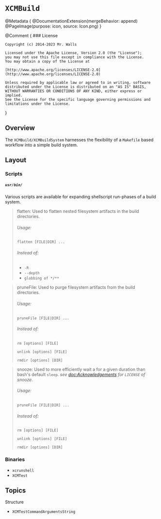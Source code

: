 # ``XCMBuild``

@Metadata {
	@DocumentationExtension(mergeBehavior: append)
	@PageImage(purpose: icon, source: Icon.png)
}

@Comment {
	### License

	Copyright (c) 2014-2023 Mr. Walls

	Licensed under the Apache License, Version 2.0 (the "License");
	you may not use this file except in compliance with the License.
	You may obtain a copy of the License at

	[http://www.apache.org/licenses/LICENSE-2.0](http://www.apache.org/licenses/LICENSE-2.0)

	Unless required by applicable law or agreed to in writing, software
	distributed under the License is distributed on an "AS IS" BASIS,
	WITHOUT WARRANTIES OR CONDITIONS OF ANY KIND, either express or implied.
	See the License for the specific language governing permissions and
	limitations under the License.
}

## Overview

The ``XCMBuild/XCMBuildSystem`` harnesses the flexibility of a `Makefile` based workflow into a simple build system.


## Layout

### Scripts

##### `usr/bin/`

Various scripts are available for expanding shellscript run-phases of a build system.

>flatten: Used to flatten nested filesystem artifacts in the build directories.
>###### Usage:
>```console
>flatten [FILE|DIR] ...
>```
>###### Instead of:
>- `-R`
>- `--depth`
>- `globbing of */**`

>pruneFile: Used to purge filesystem artifacts from the build directories.
>###### Usage:
>```console
>pruneFile [FILE|DIR] ...
>```
>###### Instead of:
>```console
>rm [options] [FILE]
>```
>```console
>unlink [options] [FILE]
>```
>```console
>rmdir [options] [DIR]
>```

>snooze: Used to more efficiently wait a for a given duration than bash's default `sleep`.
> _see <doc:Acknowledgements> for `LICENSE` of snooze._
>###### Usage:
>```console
>pruneFile [FILE|DIR] ...
>```
>###### Instead of:
>```console
>rm [options] [FILE]
>```
>```console
>unlink [options] [FILE]
>```
>```console
>rmdir [options] [DIR]
>```

### Binaries

- `xcrunshell`
- `XCMTest`

## Topics

<!--@START_MENU_TOKEN@-->Structure<!--@END_MENU_TOKEN@-->

- ``XCMTestCommandArgumentsString``
